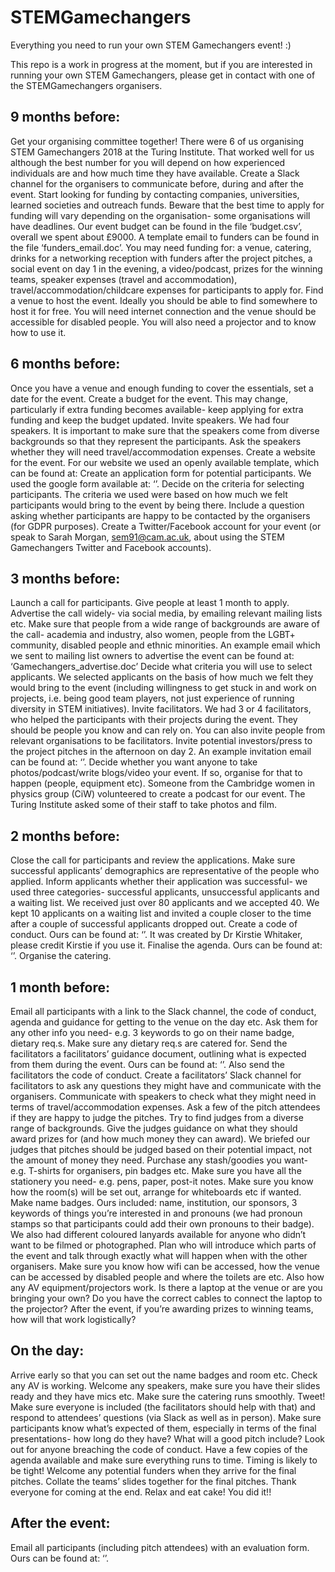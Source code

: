 # STEMGamechangers
Everything you need to run your own STEM Gamechangers event! :)

This repo is a work in progress at the moment, but if you are interested in running your own STEM Gamechangers, please get in contact with one of the STEMGamechangers organisers.

## 9 months before:
Get your organising committee together! There were 6 of us organising STEM Gamechangers 2018 at the Turing Institute. That worked well for us although the best number for you will depend on how experienced individuals are and how much time they have available.
Create a Slack channel for the organisers to communicate before, during and after the event.
Start looking for funding by contacting companies, universities, learned societies and outreach funds. Beware that the best time to apply for funding will vary depending on the organisation- some organisations will have deadlines. Our event budget can be found in the file ‘budget.csv’, overall we spent about £9000. A template email to funders can be found in the file ‘funders_email.doc’. You may need funding for: a venue, catering, drinks for a networking reception with funders after the project pitches, a social event on day 1 in the evening, a video/podcast, prizes for the winning teams, speaker expenses (travel and accommodation), travel/accommodation/childcare expenses for participants to apply for.
Find a venue to host the event. Ideally you should be able to find somewhere to host it for free. You will need internet connection and the venue should be accessible for disabled people. You will also need a projector and to know how to use it.

## 6 months before:
Once you have a venue and enough funding to cover the essentials, set a date for the event.
Create a budget for the event. This may change, particularly if extra funding becomes available- keep applying for extra funding and keep the budget updated.
Invite speakers. We had four speakers. It is important to make sure that the speakers come from diverse backgrounds so that they represent the participants. Ask the speakers whether they will need travel/accommodation expenses.
Create a website for the event. For our website we used an openly available template, which can be found at:
Create an application form for potential participants. We used the google form available at: ‘’. Decide on the criteria for selecting participants. The criteria we used were based on how much we felt participants would bring to the event by being there. Include a question asking whether participants are happy to be contacted by the organisers (for GDPR purposes).
Create a Twitter/Facebook account for your event (or speak to Sarah Morgan, sem91@cam.ac.uk, about using the STEM Gamechangers Twitter and Facebook accounts).

## 3 months before:
Launch a call for participants. Give people at least 1 month to apply. Advertise the call widely- via social media, by emailing relevant mailing lists etc. Make sure that people from a wide range of backgrounds are aware of the call- academia and industry, also women, people from the LGBT+ community, disabled people and ethnic minorities. An example email which we sent to mailing list owners to advertise the event can be found at: ‘Gamechangers_advertise.doc’
Decide what criteria you will use to select applicants. We selected applicants on the basis of how much we felt they would bring to the event (including willingness to get stuck in and work on projects, i.e. being good team players, not just experience of running diversity in STEM initiatives).
Invite facilitators. We had 3 or 4 facilitators, who helped the participants with their projects during the event. They should be people you know and can rely on. You can also invite people from relevant organisations to be facilitators.
Invite potential investors/press to the project pitches in the afternoon on day 2. An example invitation email can be found at: ‘’.
Decide whether you want anyone to take photos/podcast/write blogs/video your event. If so, organise for that to happen (people, equipment etc). Someone from the Cambridge women in physics group (CiW) volunteered to create a podcast for our event. The Turing Institute asked some of their staff to take photos and film.

## 2 months before:
Close the call for participants and review the applications. Make sure successful applicants’ demographics are representative of the people who applied. Inform applicants whether their application was successful- we used three categories- successful applicants, unsuccessful applicants and a waiting list. We received just over 80 applicants and we accepted 40. We kept 10 applicants on a waiting list and invited a couple closer to the time after a couple of successful applicants dropped out.
Create a code of conduct. Ours can be found at: ‘’. It was created by Dr Kirstie Whitaker, please credit Kirstie if you use it.
Finalise the agenda. Ours can be found at: ‘’.
Organise the catering.

## 1 month before:
Email all participants with a link to the Slack channel, the code of conduct, agenda and guidance for getting to the venue on the day etc. Ask them for any other info you need- e.g. 3 keywords to go on their name badge, dietary req.s.
Make sure any dietary req.s are catered for.
Send the facilitators a facilitators’ guidance document, outlining what is expected from them during the event. Ours can be found at: ‘’. Also send the facilitators the code of conduct. Create a facilitators’ Slack channel for facilitators to ask any questions they might have and communicate with the organisers.
Communicate with speakers to check what they might need in terms of travel/accommodation expenses.
Ask a few of the pitch attendees if they are happy to judge the pitches. Try to find judges from a diverse range of backgrounds. Give the judges guidance on what they should award prizes for (and how much money they can award). We briefed our judges that pitches should be judged based on their potential impact, not the amount of money they need.
Purchase any stash/goodies you want- e.g. T-shirts for organisers, pin badges etc.
Make sure you have all the stationery you need- e.g. pens, paper, post-it notes.
Make sure you know how the room(s) will be set out, arrange for whiteboards etc if wanted.
Make name badges. Ours included: name, institution, our sponsors, 3 keywords of things you’re interested in and pronouns (we had pronoun stamps so that participants could add their own pronouns to their badge). We also had different coloured lanyards available for anyone who didn’t want to be filmed or photographed.
Plan who will introduce which parts of the event and talk through exactly what will happen when with the other organisers.
Make sure you know how wifi can be accessed, how the venue can be accessed by disabled people and where the toilets are etc. Also how any AV equipment/projectors work. Is there a laptop at the venue or are you bringing your own? Do you have the correct cables to connect the laptop to the projector?
After the event, if you’re awarding prizes to winning teams, how will that work logistically?

## On the day:
Arrive early so that you can set out the name badges and room etc.
Check any AV is working.
Welcome any speakers, make sure you have their slides ready and they have mics etc.
Make sure the catering runs smoothly.
Tweet!
Make sure everyone is included (the facilitators should help with that) and respond to attendees’ questions (via Slack as well as in person). Make sure participants know what’s expected of them, especially in terms of the final presentations- how long do they have? What will a good pitch include? Look out for anyone breaching the code of conduct.
Have a few copies of the agenda available and make sure everything runs to time. Timing is likely to be tight!
Welcome any potential funders when they arrive for the final pitches.
Collate the teams’ slides together for the final pitches.
Thank everyone for coming at the end.
Relax and eat cake! You did it!!

## After the event:
Email all participants (including pitch attendees) with an evaluation form. Ours can be found at: ‘’.
